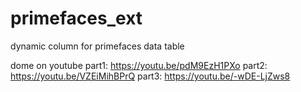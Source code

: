 # primefaces_ext
dynamic column for primefaces data table

dome on youtube
part1: https://youtu.be/pdM9EzH1PXo
part2: https://youtu.be/VZEiMihBPrQ
part3: https://youtu.be/-wDE-LjZws8

